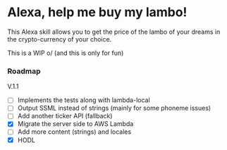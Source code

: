# Alexa, help me buy my lambo!

This Alexa skill allows you to get the price of the lambo of your dreams in the crypto-currency of your choice.

This is a WIP o/
(and this is only for fun)

### Roadmap

V.1.1

-   [ ] Implements the tests along with lambda-local
-   [ ] Output SSML instead of strings (mainly for some phoneme issues)
-   [ ] Add another ticker API (fallback)
-   [x] Migrate the server side to AWS Lambda
-   [ ] Add more content (strings) and locales
-   [x] HODL
